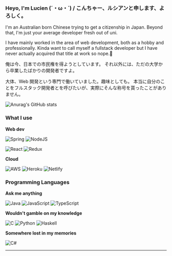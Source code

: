 ### Heyo, I'm Lucien (´・ω・`) / こんちゃー、ルシアンと申します、よろしく。

I'm an Australian born Chinese trying to get a citizenship in Japan.
Beyond that, I'm just your average developer fresh out of uni.

I have mainly worked in the area of web development, both as a hobby and professionally.
Kinda want to call myself a fullstack developer but I have never actually acquired that title at work so nope.🤷

俺は今、日本での市民権を得ようとしています。
それ以外には、ただの大学から卒業したばかりの開発者ですよ。

大体、Web 開発という専門で働いていました。趣味としても。
本当に自分のことをフルスタック開発者とを呼びたいが、実際にそんな称号を貰ったことがありません。

![Anurag's GitHub stats](https://github-readme-stats.vercel.app/api?username=luciennnl&show_icons=true&theme=radical)
### What I use
**Web dev**

![Spring](https://img.shields.io/badge/spring-%236DB33F.svg?style=for-the-badge&logo=spring&logoColor=white)
![NodeJS](https://img.shields.io/badge/node.js-6DA55F?style=for-the-badge&logo=node.js&logoColor=white)

![React](https://img.shields.io/badge/react-%2320232a.svg?style=for-the-badge&logo=react&logoColor=%2361DAFB)
![Redux](https://img.shields.io/badge/redux-%23593d88.svg?style=for-the-badge&logo=redux&logoColor=white)

**Cloud**

![AWS](https://img.shields.io/badge/AWS-%23FF9900.svg?style=for-the-badge&logo=amazon-aws&logoColor=white)
![Heroku](https://img.shields.io/badge/heroku-%23430098.svg?style=for-the-badge&logo=heroku&logoColor=white)
![Netlify](https://img.shields.io/badge/netlify-%23000000.svg?style=for-the-badge&logo=netlify&logoColor=#00C7B7)

### Programming Languages 

**Ask me anything**

![Java](https://img.shields.io/badge/java-%23ED8B00.svg?style=for-the-badge&logo=java&logoColor=white)
![JavaScript](https://img.shields.io/badge/javascript-%23323330.svg?style=for-the-badge&logo=javascript&logoColor=%23F7DF1E)
![TypeScript](https://img.shields.io/badge/typescript-%23007ACC.svg?style=for-the-badge&logo=typescript&logoColor=white)

**Wouldn't gamble on my knowledge**

![C](https://img.shields.io/badge/c-%2300599C.svg?style=for-the-badge&logo=c&logoColor=white)
![Python](https://img.shields.io/badge/python-3670A0?style=for-the-badge&logo=python&logoColor=ffdd54)
![Haskell](https://img.shields.io/badge/Haskell-5e5086?style=for-the-badge&logo=haskell&logoColor=white)

**Somewhere lost in my memories**

![C#](https://img.shields.io/badge/c%23-%23239120.svg?style=for-the-badge&logo=c-sharp&logoColor=white)

<hr/>  


<!--
**luciennnl/luciennnl** is a ✨ _special_ ✨ repository because its `README.md` (this file) appears on your GitHub profile.

Here are some ideas to get you started:

- 🔭 I’m currently working on ...
- 🌱 I’m currently learning ...
- 👯 I’m looking to collaborate on ...
- 🤔 I’m looking for help with ...
- 💬 Ask me about ...
- 📫 How to reach me: ...
- 😄 Pronouns: ...
- ⚡ Fun fact: ...
-->
